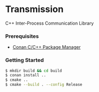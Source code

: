 # Transmission

C++ Inter-Process Communication Library

### Prerequisites

- [Conan C/C++ Package Manager](https://conan.io/)

### Getting Started

```sh
$ mkdir build && cd build
$ conan install ..
$ cmake ..
$ cmake --build . --config Release
```
